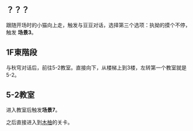 ## ？？？

跟随开场时的小猫向上走，触发与豆豆对话，选择第三个选项：执拗的摸个不停，触发 **场景3**。

## 1F東階段

与秋穹对话后，前往5-2教室。直接向下，从楼梯上到3楼，左转第一个教室就是5-2。

## 5-2教室

进入教室后触发**场景7**。

之后直接进入到[木柚](02木柚.md)的关卡。
